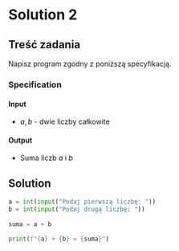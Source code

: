 # Solution 2

## Treść zadania

Napisz program zgodny z poniższą specyfikacją.

### Specification

#### Input

* $a, b$ - dwie liczby całkowite

#### Output

* Suma liczb $a$ i $b$ 

## Solution

```python
a = int(input("Podaj pierwszą liczbę: "))
b = int(input("Podaj drugą liczbę: "))
   
suma = a + b

print(f"{a} + {b} = {suma}")
```

